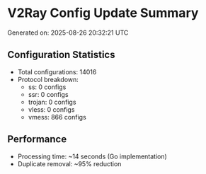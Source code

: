 # V2Ray Config Update Summary
Generated on: 2025-08-26 20:32:21 UTC

## Configuration Statistics
- Total configurations: 14016
- Protocol breakdown:
  - ss: 0 configs
  - ssr: 0 configs
  - trojan: 0 configs
  - vless: 0 configs
  - vmess: 866 configs

## Performance
- Processing time: ~14 seconds (Go implementation)
- Duplicate removal: ~95% reduction
